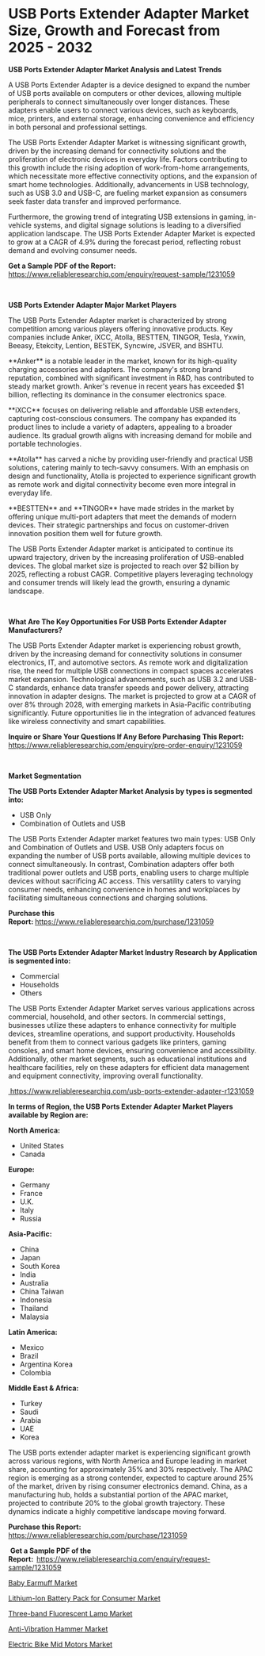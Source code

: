 <p><h1>USB Ports Extender Adapter Market Size, Growth and Forecast from 2025 - 2032</h1></p><p><strong>USB Ports Extender Adapter Market Analysis and Latest Trends</strong></p>
<p><p>A USB Ports Extender Adapter is a device designed to expand the number of USB ports available on computers or other devices, allowing multiple peripherals to connect simultaneously over longer distances. These adapters enable users to connect various devices, such as keyboards, mice, printers, and external storage, enhancing convenience and efficiency in both personal and professional settings.</p><p>The USB Ports Extender Adapter Market is witnessing significant growth, driven by the increasing demand for connectivity solutions and the proliferation of electronic devices in everyday life. Factors contributing to this growth include the rising adoption of work-from-home arrangements, which necessitate more effective connectivity options, and the expansion of smart home technologies. Additionally, advancements in USB technology, such as USB 3.0 and USB-C, are fueling market expansion as consumers seek faster data transfer and improved performance.</p><p>Furthermore, the growing trend of integrating USB extensions in gaming, in-vehicle systems, and digital signage solutions is leading to a diversified application landscape. The USB Ports Extender Adapter Market is expected to grow at a CAGR of 4.9% during the forecast period, reflecting robust demand and evolving consumer needs.</p></p>
<p><strong>Get a Sample PDF of the Report:&nbsp;</strong> <a href="https://www.reliableresearchiq.com/enquiry/request-sample/1231059?utm_campaign=1088&utm_medium=2&utm_source=Github&utm_content=ia&utm_term=02032025&utm_id=usb-ports-extender-adapter">https://www.reliableresearchiq.com/enquiry/request-sample/1231059</a></p>
<p>&nbsp;</p>
<p><strong>USB Ports Extender Adapter Major Market Players</strong></p>
<p><p>The USB Ports Extender Adapter market is characterized by strong competition among various players offering innovative products. Key companies include Anker, iXCC, Atolla, BESTTEN, TINGOR, Tesla, Yxwin, Beeasy, Etekcity, Lention, BESTEK, Syncwire, JSVER, and BSHTU.</p><p>**Anker** is a notable leader in the market, known for its high-quality charging accessories and adapters. The company's strong brand reputation, combined with significant investment in R&D, has contributed to steady market growth. Anker's revenue in recent years has exceeded $1 billion, reflecting its dominance in the consumer electronics space.</p><p>**iXCC** focuses on delivering reliable and affordable USB extenders, capturing cost-conscious consumers. The company has expanded its product lines to include a variety of adapters, appealing to a broader audience. Its gradual growth aligns with increasing demand for mobile and portable technologies.</p><p>**Atolla** has carved a niche by providing user-friendly and practical USB solutions, catering mainly to tech-savvy consumers. With an emphasis on design and functionality, Atolla is projected to experience significant growth as remote work and digital connectivity become even more integral in everyday life.</p><p>**BESTTEN** and **TINGOR** have made strides in the market by offering unique multi-port adapters that meet the demands of modern devices. Their strategic partnerships and focus on customer-driven innovation position them well for future growth.</p><p>The USB Ports Extender Adapter market is anticipated to continue its upward trajectory, driven by the increasing proliferation of USB-enabled devices. The global market size is projected to reach over $2 billion by 2025, reflecting a robust CAGR. Competitive players leveraging technology and consumer trends will likely lead the growth, ensuring a dynamic landscape.</p></p>
<p>&nbsp;</p>
<p><strong>What Are The Key Opportunities For USB Ports Extender Adapter Manufacturers?</strong></p>
<p><p>The USB Ports Extender Adapter market is experiencing robust growth, driven by the increasing demand for connectivity solutions in consumer electronics, IT, and automotive sectors. As remote work and digitalization rise, the need for multiple USB connections in compact spaces accelerates market expansion. Technological advancements, such as USB 3.2 and USB-C standards, enhance data transfer speeds and power delivery, attracting innovation in adapter designs. The market is projected to grow at a CAGR of over 8% through 2028, with emerging markets in Asia-Pacific contributing significantly. Future opportunities lie in the integration of advanced features like wireless connectivity and smart capabilities.</p></p>
<p><strong>Inquire or Share Your Questions If Any Before Purchasing This Report:</strong> <a href="https://www.reliableresearchiq.com/enquiry/pre-order-enquiry/1231059?utm_campaign=1088&utm_medium=2&utm_source=Github&utm_content=ia&utm_term=02032025&utm_id=usb-ports-extender-adapter">https://www.reliableresearchiq.com/enquiry/pre-order-enquiry/1231059</a></p>
<p>&nbsp;</p>
<p><strong>Market Segmentation</strong></p>
<p><strong>The USB Ports Extender Adapter Market Analysis by types is segmented into:</strong></p>
<p><ul><li>USB Only</li><li>Combination of Outlets and USB</li></ul></p>
<p><p>The USB Ports Extender Adapter market features two main types: USB Only and Combination of Outlets and USB. USB Only adapters focus on expanding the number of USB ports available, allowing multiple devices to connect simultaneously. In contrast, Combination adapters offer both traditional power outlets and USB ports, enabling users to charge multiple devices without sacrificing AC access. This versatility caters to varying consumer needs, enhancing convenience in homes and workplaces by facilitating simultaneous connections and charging solutions.</p></p>
<p><strong>Purchase this Report:&nbsp;</strong><a href="https://www.reliableresearchiq.com/purchase/1231059?utm_campaign=1088&utm_medium=2&utm_source=Github&utm_content=ia&utm_term=02032025&utm_id=usb-ports-extender-adapter">https://www.reliableresearchiq.com/purchase/1231059</a></p>
<p>&nbsp;</p>
<p><strong>The USB Ports Extender Adapter Market Industry Research by Application is segmented into:</strong></p>
<p><ul><li>Commercial</li><li>Households</li><li>Others</li></ul></p>
<p><p>The USB Ports Extender Adapter Market serves various applications across commercial, household, and other sectors. In commercial settings, businesses utilize these adapters to enhance connectivity for multiple devices, streamline operations, and support productivity. Households benefit from them to connect various gadgets like printers, gaming consoles, and smart home devices, ensuring convenience and accessibility. Additionally, other market segments, such as educational institutions and healthcare facilities, rely on these adapters for efficient data management and equipment connectivity, improving overall functionality.</p></p>
<p><a href="https://www.reliableresearchiq.com/usb-ports-extender-adapter-r1231059?utm_campaign=1088&utm_medium=2&utm_source=Github&utm_content=ia&utm_term=02032025&utm_id=usb-ports-extender-adapter">&nbsp;https://www.reliableresearchiq.com/usb-ports-extender-adapter-r1231059</a></p>
<p><strong>In terms of Region, the USB Ports Extender Adapter Market Players available by Region are:</strong></p>
<p>
    <p> <strong> North America: </strong>
        <ul>
            <li>United States</li>
            <li>Canada</li>
        </ul>
        </p> 
    <p> <strong> Europe: </strong>
        <ul>
            <li>Germany</li>
            <li>France</li>
            <li>U.K.</li>
            <li>Italy</li>
            <li>Russia</li>
        </ul>
        </p> 
    <p> <strong> Asia-Pacific: </strong>
        <ul>
            <li>China</li>
            <li>Japan</li>
            <li>South Korea</li>
            <li>India</li>
            <li>Australia</li>
            <li>China Taiwan</li>
            <li>Indonesia</li>
            <li>Thailand</li>
            <li>Malaysia</li>
        </ul>
        </p> 
    <p> <strong> Latin America: </strong>
        <ul>
            <li>Mexico</li>
            <li>Brazil</li>
            <li>Argentina Korea</li>
            <li>Colombia</li>
        </ul>
        </p> 
    <p> <strong> Middle East & Africa: </strong>
        <ul>
            <li>Turkey</li>
            <li>Saudi</li>
            <li>Arabia</li>
            <li>UAE</li>
            <li>Korea</li>
        </ul>
    </p>
    </p>
<p><p>The USB ports extender adapter market is experiencing significant growth across various regions, with North America and Europe leading in market share, accounting for approximately 35% and 30% respectively. The APAC region is emerging as a strong contender, expected to capture around 25% of the market, driven by rising consumer electronics demand. China, as a manufacturing hub, holds a substantial portion of the APAC market, projected to contribute 20% to the global growth trajectory. These dynamics indicate a highly competitive landscape moving forward.</p></p>
<p><strong>Purchase this Report: </strong><a href="https://www.reliableresearchiq.com/purchase/1231059?utm_campaign=1088&utm_medium=2&utm_source=Github&utm_content=ia&utm_term=02032025&utm_id=usb-ports-extender-adapter">https://www.reliableresearchiq.com/purchase/1231059</a></p>
<p>&nbsp;<strong>Get a Sample PDF of the Report:&nbsp;&nbsp;</strong><a href="https://www.reliableresearchiq.com/enquiry/request-sample/1231059?utm_campaign=1088&utm_medium=2&utm_source=Github&utm_content=ia&utm_term=02032025&utm_id=usb-ports-extender-adapter">https://www.reliableresearchiq.com/enquiry/request-sample/1231059</a></p>
<p><strong></strong></p>
<p><p><a href="https://github.com/fulceclubbs2/Market-Research-Report-List-1/blob/main/baby-earmuff-market.md?utm_campaign=1088&utm_medium=2&utm_source=Github&utm_content=ia&utm_term=02032025&utm_id=usb-ports-extender-adapter">Baby Earmuff Market</a></p><p><a href="https://github.com/kaniselway4c/Market-Research-Report-List-1/blob/main/lithium-ion-battery-pack-for-consumer-market.md?utm_campaign=1088&utm_medium=2&utm_source=Github&utm_content=ia&utm_term=02032025&utm_id=usb-ports-extender-adapter">Lithium-Ion Battery Pack for Consumer Market</a></p><p><a href="https://github.com/rokiahgrendy/Market-Research-Report-List-1/blob/main/three-band-fluorescent-lamp-market.md?utm_campaign=1088&utm_medium=2&utm_source=Github&utm_content=ia&utm_term=02032025&utm_id=usb-ports-extender-adapter">Three-band Fluorescent Lamp Market</a></p><p><a href="https://github.com/steegwajma22/Market-Research-Report-List-1/blob/main/anti-vibration-hammer-market.md?utm_campaign=1088&utm_medium=2&utm_source=Github&utm_content=ia&utm_term=02032025&utm_id=usb-ports-extender-adapter">Anti-Vibration Hammer Market</a></p><p><a href="https://github.com/nagateyisu29/Market-Research-Report-List-1/blob/main/electric-bike-mid-motors-market.md?utm_campaign=1088&utm_medium=2&utm_source=Github&utm_content=ia&utm_term=02032025&utm_id=usb-ports-extender-adapter">Electric Bike Mid Motors Market</a></p></p>